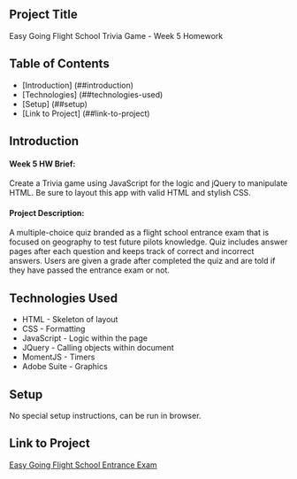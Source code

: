 ## Project Title
Easy Going Flight School Trivia Game - Week 5 Homework

## Table of Contents 
* [Introduction] (##introduction)
* [Technologies] (##technologies-used)
* [Setup] (##setup)
* [Link to Project] (##link-to-project)

## Introduction

#### Week 5 HW Brief: 
Create a Trivia game using JavaScript for the logic and jQuery to manipulate HTML. Be sure to layout this app with valid HTML and stylish CSS.

#### Project Description:
A multiple-choice quiz branded as a flight school entrance exam that is focused on geography to test future pilots knowledge. Quiz includes answer pages after each question and keeps track of correct and incorrect answers. Users are given a grade after completed the quiz and are told if they have passed the entrance exam or not.

## Technologies Used
* HTML - Skeleton of layout
* CSS - Formatting
* JavaScript - Logic within the page
* JQuery - Calling objects within document
* MomentJS - Timers
* Adobe Suite - Graphics

## Setup
No special setup instructions, can be run in browser.

## Link to Project
[Easy Going Flight School Entrance Exam](https://mdreiling.github.io/TriviaGame/)
